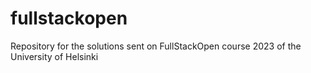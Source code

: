 # fullstackopen
Repository for the solutions sent on FullStackOpen course 2023 of the University of Helsinki
